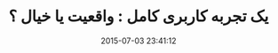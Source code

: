---
layout: post
title: "یک تجربه کاربری کامل : واقعیت یا خیال ؟"
date: 2015-07-03 23:41:12
section: article
tags: ux
link: "http://roocket.ir/articles/fact-or-opinion-perfecting-ux"
user: "نوید کاشانی"
user_link: "http://navid.kashani.ir/"
---